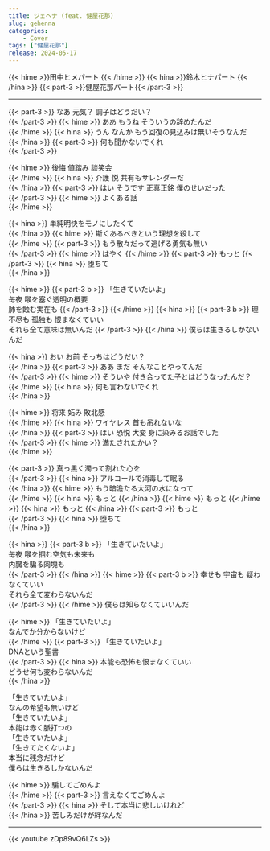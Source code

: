 ```yaml
---
title: ジェヘナ (feat. 健屋花那)
slug: gehenna
categories:
    - Cover
tags: ["健屋花那"]
release: 2024-05-17 
---
```


{{< hime >}}田中ヒメパート  {{< /hime >}}
{{< hina >}}鈴木ヒナパート  {{< /hina >}}
{{< part-3 >}}健屋花那パート{{< /part-3 >}}

---

{{< part-3 >}}
なあ 元気？ 調子はどうだい？  
{{< /part-3 >}}
{{< hime >}}
ああ もうね そういうの辞めたんだ  
{{< /hime >}}
{{< hina >}}
うん なんか もう回復の見込みは無いそうなんだ  
{{< /hina >}}
{{< part-3 >}}
何も聞かないでくれ  
{{< /part-3 >}}

{{< hime >}}
後悔 値踏み 談笑会  
{{< /hime >}}
{{< hina >}}
介護 悦 共有もサレンダーだ  
{{< /hina >}}
{{< part-3 >}}
はい そうです 正真正銘 僕のせいだった  
{{< /part-3 >}}
{{< hime >}}
よくある話  
{{< /hime >}}

{{< hina >}}
単純明快をモノにしたくて  
{{< /hina >}}
{{< hime >}}
斯くあるべきという理想を殺して  
{{< /hime >}}
{{< part-3 >}}
もう散々だって逃げる勇気も無い  
{{< /part-3 >}}
{{< hime >}}
はやく 
{{< /hime >}}
{{< part-3 >}}
もっと 
{{< /part-3 >}}
{{< hina >}}
堕ちて  
{{< /hina >}}

{{< hime >}}
{{< part-3 b >}}
「生きていたいよ」  
毎夜 喉を塞ぐ透明の概要  
肺を蝕む実在も
{{< /part-3 >}}
{{< /hime >}}
{{< hina >}}
{{< part-3 b >}}
理不尽も 孤独も 恨まなくていい  
それら全て意味は無いんだ
{{< /part-3 >}}
{{< /hina >}}
僕らは生きるしかないんだ  

{{< hina >}}
おい お前 そっちはどうだい？  
{{< /hina >}}
{{< part-3 >}}
ああ まだ そんなことやってんだ  
{{< /part-3 >}}
{{< hime >}}
そういや 付き合ってた子とはどうなったんだ？  
{{< /hime >}}
{{< hina >}}
何も言わないでくれ  
{{< /hina >}}

{{< hime >}}
将来 妬み 敗北感  
{{< /hime >}}
{{< hina >}}
ワイヤレス 首も吊れないな  
{{< /hina >}}
{{< part-3 >}}
はい 恐悦 大変 身に染みるお話でした  
{{< /part-3 >}}
{{< hime >}}
満たされたかい？  
{{< /hime >}}

{{< part-3 >}}
真っ黒く濁って割れた心を  
{{< /part-3 >}}
{{< hina >}}
アルコールで消毒して眠る  
{{< /hina >}}
{{< hime >}}
もう暗澹たる大河の水になって  
{{< /hime >}}
{{< hina >}}
もっと 
{{< /hina >}}
{{< hime >}}
もっと 
{{< /hime >}}
{{< hina >}}
もっと 
{{< /hina >}}
{{< part-3 >}}
もっと  
{{< /part-3 >}}
{{< hina >}}
堕ちて  
{{< /hina >}}

{{< hina >}}
{{< part-3 b >}}
「生きていたいよ」  
毎夜 喉を掴む空気も未来も  
内臓を騙る肉塊も  
{{< /part-3 >}}
{{< /hina >}}
{{< hime >}}
{{< part-3 b >}}
幸せも 宇宙も 疑わなくていい  
それら全て変わらないんだ  
{{< /part-3 >}}
{{< /hime >}}
僕らは知らなくていいんだ  

{{< hime >}}
「生きていたいよ」  
なんでか分からないけど  
{{< /hime >}}
{{< part-3 >}}
「生きていたいよ」  
DNAという聖書  
{{< /part-3 >}}
{{< hina >}}
本能も恐怖も恨まなくていい  
どうせ何も変わらないんだ  
{{< /hina >}}

「生きていたいよ」  
なんの希望も無いけど  
「生きていたいよ」  
本能は赤く脈打つの  
「生きていたいよ」  
「生きてたくないよ」  
本当に残念だけど  
僕らは生きるしかないんだ  

{{< hime >}}
騙してごめんよ  
{{< /hime >}}
{{< part-3 >}}
言えなくてごめんよ  
{{< /part-3 >}}
{{< hina >}}
そして本当に悲しいけれど  
{{< /hina >}}
苦しみだけが絆なんだ  


---

{{< youtube zDp89vQ6LZs >}}